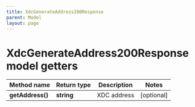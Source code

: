```yaml
---
title: XdcGenerateAddress200Response
parent: Model
layout: page
---
```


# XdcGenerateAddress200Response model getters

Method name | Return type | Description | Notes
------------ | ------------- | ------------- | -------------
**getAddress()** | **string** | XDC address | [optional]

